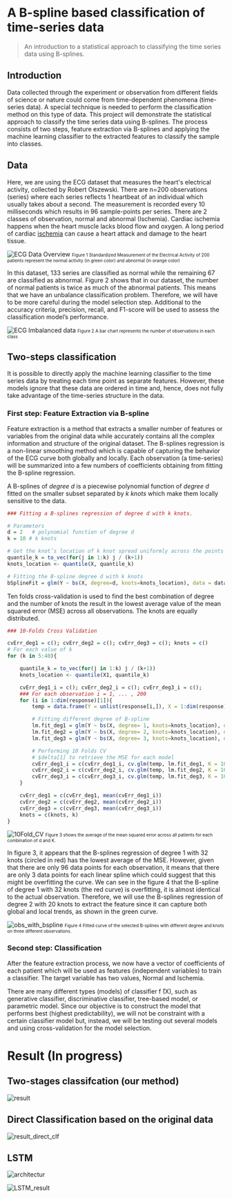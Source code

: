 # A B-spline based classification of time-series data
> An introduction to a statistical approach to classifying the time series data using B-splines. 

## Introduction
Data collected through the experiment or observation from different fields of science or nature could come from time-dependent phenomena (time-series data). A special technique is needed to perform the classification method on this type of data. This project will demonstrate the statistical approach to classify the time series data using B-splines. The process consists of two steps, feature extraction via B-splines and applying the machine learning classifier to the extracted features to classify the sample into classes.


## Data 
Here, we are using the ECG dataset that measures the heart's electrical activity, collected by Robert Olszewski. There are n=200 observations (series) where each series reflects 1 heartbeat of an individual which usually takes about a second. The measurement is recorded every 10 milliseconds which results in 96 sample-points per series. There are 2 classes of observation, normal and abnormal (Ischemia). Cardiac ischemia happens when the heart muscle lacks blood flow and oxygen. A long period of cardiac [ischemia](texasheart.org) can cause a heart attack and damage to the heart tissue.

![ECG Data Overview](pic/ECG_of_two_groups.png)
<font size="1">Figure 1 Standardized Measurement of the Electrical Activity of 200 patients represent the normal activity (in green color) and abnormal (in orange color)
</font> 


 In this dataset, 133 series are classified as normal while the remaining 67 are classified as abnormal. Figure 2 shows that in our dataset, the number of normal patients is twice as much of the abnormal patients. This means that we have an unbalance classification problem. Therefore, we will have to be more careful during the model selection step. Additional to the accuracy criteria, precision, recall, and F1-score will be used to assess the classification model’s performance.

![ECG Imbalanced data](pic/imbalance_data.png)
<font size="1">Figure 2 A bar chart represents the number of observations in each class
</font> 




## Two-steps classification
It is possible to directly apply the machine learning classifier to the time series data by treating each time point as separate features. However, these models ignore that these data are ordered in time and, hence, does not fully take advantage of the time-series structure in the data. 

### First step: Feature Extraction via B-spline
Feature extraction is a method that extracts a smaller number of features or variables from the original data while accurately contains all the complex information and structure of the original dataset. The B-splines regression is a non-linear smoothing method which is capable of capturing the behavior of the ECG curve both globally and locally. Each observation (a time-series) will be summarized into a few numbers of coefficients obtaining from fitting the B-spline regression. 

A B-splines of *degree d* is a piecewise polynomial function of *degree d* fitted on the smaller subset separated by *k knots* which make them locally sensitive to the data. 

```r
### Fitting a B-splines regression of degree d with k knots. 

# Parameters
d = 2   # polynomial function of degree d
k = 10 # k knots

# Get the knot’s location of k knot spread uniformly across the points of x
quantile_k = to_vec(for(j in 1:k) j / (k+1)) 
knots_location <- quantile(X, quantile_k)

# Fitting the B-spline degree d with k knots
bSplineFit = glm(Y ~ bs(X, degree=d, knots=knots_location), data = dataset)
```

Ten folds cross-validation is used to find the best combination of degree and the number of knots the result in the lowest average value of the mean squared error (MSE) across all observations. The knots are equally distributed.  

```r
### 10-Folds Cross Validation 

cvErr_deg1 = c(); cvErr_deg2 = c(); cvErr_deg3 = c(); knots = c() 
# For each value of k
for (k in 5:40){

    quantile_k = to_vec(for(j in 1:k) j / (k+1)) 
    knots_location <- quantile(X1, quantile_k) 

    cvErr_deg1_i = c(); cvErr_deg2_i = c(); cvErr_deg3_i = c();
    ### For each observation i = 1, ... , 200
    for (i in 1:dim(response)[1]){ 
        temp = data.frame(Y = unlist(response[i,]), X = 1:dim(response)[2] )

        # Fitting different degree of B-spline
        lm.fit_deg1 = glm(Y ~ bs(X, degree= 1, knots=knots_location), data = temp)
        lm.fit_deg2 = glm(Y ~ bs(X, degree= 2, knots=knots_location), data = temp)
        lm.fit_deg3 = glm(Y ~ bs(X, degree= 3, knots=knots_location), data = temp)

        # Performing 10 Folds CV 
        # $delta[1] to retrieve the MSE for each model
        cvErr_deg1_i = c(cvErr_deg1_i, cv.glm(temp, lm.fit_deg1, K = 10)$delta[1])
        cvErr_deg2_i = c(cvErr_deg2_i, cv.glm(temp, lm.fit_deg2, K = 10)$delta[1])
        cvErr_deg3_i = c(cvErr_deg3_i, cv.glm(temp, lm.fit_deg3, K = 10)$delta[1])
    }

    cvErr_deg1 = c(cvErr_deg1, mean(cvErr_deg1_i))
    cvErr_deg2 = c(cvErr_deg2, mean(cvErr_deg2_i)) 
    cvErr_deg3 = c(cvErr_deg3, mean(cvErr_deg3_i)) 
    knots = c(knots, k)
}
```

![10Fold_CV](pic/10-Folds_cv.png)
<font size="1">Figure 3 shows the average of the mean squared error across all patients for each combination of d and K.
</font> 

In figure 3, it appears that the B-splines regression of degree 1 with 32 knots (circled in red) has the lowest average of the MSE. However, given that there are only 96 data points for each observation, it means that there are only 3 data points for each linear spline which could suggest that this might be overfitting the curve. We can see in the figure 4 that the B-spline of degree 1 with 32 knots (the red curve) is overfitting, it is almost identical to the actual observation. Therefore, we will use the B-splines regression of degree 2 with 20 knots to extract the feature since it can capture both global and local trends, as shown in the green curve.

![obs_with_bspline](pic/obs_with_bspline.PNG)
<font size="1">Figure 4 Fitted curve of the selected B-splines with different degree and knots on three different observations.
</font> 


### Second step: Classification
After the feature extraction process, we now have a vector of coefficients of each patient which will be used as features (independent variables) to train a classifier. The target variable has two values, Normal and Ischemia. 

There are many different types (models) of classifier  f ̂(X), such as generative classifier, discriminative classifier, tree-based model, or parametric model. Since our objective is to construct the model that performs best (highest predictability), we will not be constraint with a certain classifier model but, instead, we will be testing out several models and using cross-validation for the model selection. 

# Result (In progress)
## Two-stages classifcation (our method)
![result](pic/result.PNG)

## Direct Classification based on the original data 
![result_direct_clf](pic/direct_clf.PNG)
## LSTM
![architectur](pic/LSTM_architect.png)

![LSTM_result](pic/LSTMresult.png)
